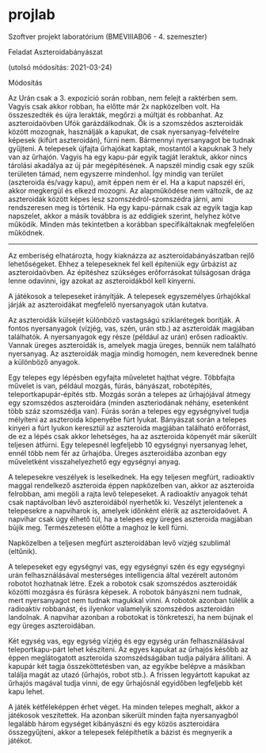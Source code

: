# projlab
Szoftver projekt laboratórium (BMEVIIIAB06 - 4. szemeszter)

Feladat
Aszteroidabányászat

(utolsó módosítás: 2021-03-24)

Módosítás

Az Urán csak a 3. expozíció során robban, nem felejt a raktérben sem. Vagyis csak akkor robban, ha előtte már 2x napközelben volt. Ha összeszedték és újra lerakták, megőrzi a múltját és robbanhat.
Az aszteroidaövben Ufók garázdálkodnak. Ők is a szomszédos aszteroidák között mozognak, használják a kapukat, de csak nyersanyag-felvételre képesek (kifúrt aszteroidán), fúrni nem. Bármennyi nyersanyagot be tudnak gyűjteni.
A telepesek újfajta űrhajókat kaptak, mostantól a kapuknak 3 hely van az űrhajón. Vagyis ha egy kapu-pár egyik tagját leraktuk, akkor nincs tárolási akadálya az új pár megépítésének.
A napszél mindig csak egy szűk területen támad, nem egyszerre mindenhol. Így mindig van terület (aszteroida és/vagy kapu), amit éppen nem ér el.
Ha a kaput napszél éri, akkor megkergül és elkezd mozogni. Az alapműködése nem változik, de az aszteroidák között képes lesz szomszédról-szomszédra járni, ami rendszeresen meg is történik. Ha egy kapu-párnak csak az egyik tagja kap napszelet, akkor a másik továbbra is az eddigiek szerint, helyhez kötve működik. Minden más tekintetben a korábban specifikáltaknak megfelelően működnek.


---------------------------------------

Az emberiség elhatározta, hogy kiaknázza az aszteroidabányászatban rejlő lehetőségeket. Ehhez a telepeseknek fel kell építeniük egy űrbázist az aszteroidaövben. Az építéshez szükséges erőforrásokat túlságosan drága lenne odavinni, így azokat az aszteroidákból kell kinyerni.

A játékosok a telepeseket irányítják. A telepesek egyszemélyes űrhajókkal járják az aszteroidákat megfelelő nyersanyagok után kutatva.

Az aszteroidák külsejét különböző vastagságú sziklarétegek borítják. A fontos nyersanyagok (vízjég, vas, szén, urán stb.) az aszteroidák magjában találhatók. A nyersanyagok egy része (például az urán) erősen radioaktív. Vannak üreges aszteroidák is, amelyek magja üreges, bennük nem található nyersanyag. Az aszteroidák magja mindig homogén, nem keverednek benne a különböző anyagok.

Egy telepes egy lépésben egyfajta műveletet hajthat végre. Többfajta művelet is van, például mozgás, fúrás, bányászat, robotépítés, teleportkapupár-építés stb. Mozgás során a telepes az űrhajójával átmegy egy szomszédos aszteroidára (minden aszteriodának néhány, esetenként több száz szomszédja van). Fúrás során a telepes egy egységnyivel tudja mélyíteni az aszteroida köpenyébe fúrt lyukat. Bányászat során a telepes kinyeri a fúrt lyukon keresztül az aszteroida magjában található erőforrást, de ez a lépés csak akkor lehetséges, ha az aszteroida köpenyét már sikerült teljesen átfúrni. Egy telepesnél legfeljebb 10 egységnyi nyersanyag lehet, ennél több nem fér az űrhajóba. Üreges aszteroidába azonban egy műveletként visszahelyezhető egy egységnyi anyag.

A telepesekre veszélyek is leselkednek. Ha egy teljesen megfúrt, radioaktív maggal rendelkező aszteroida éppen napközelben van, akkor az aszteroida felrobban, ami megöli a rajta levő telepeseket. A radioaktív anyagok tehát csak naptávolban lévő aszteroidából nyerhetők ki. Veszélyt jelentenek a telepesekre a napviharok is, amelyek időnként elérik az aszteroidaövet. A napvihar csak úgy élhető túl, ha a telepes egy üreges aszteroida magjában bújik meg. Természetesen előtte a maghoz le kell fúrni.

Napközelben a teljesen megfúrt aszteroidában levő vízjég szublimál (eltűnik).

A telepeseket egy egységnyi vas, egy egységnyi szén és egy egységnyi urán felhasználásával mesterséges intelligencia által vezérelt autonóm robotot hozhatnak létre. Ezek a robotok csak szomszédos aszteroidák közötti mozgásra és fúrásra képesek. A robotok bányászni nem tudnak, mert nyersanyagot nem tudnak magukkal vinni. A robotok azonban túlélik a radioaktív robbanást, és ilyenkor valamelyik szomszédos aszteroidán landolnak. A napvihar azonban a robotokat is tönkreteszi, ha nem bújnak el egy üreges aszteroidában.

Két egység vas, egy egység vízjég és egy egység urán felhasználásával teleportkapu-párt lehet készíteni. Az egyes kapukat az űrhajós később az éppen meglátogatott aszteroida szomszédságában tudja pályára állítani. A kapupár két tagja összeköttetésben van, az egyikbe belépve a másikban találja magát az utazó (űrhajós, robot stb.). A frissen legyártott kapukat az űrhajós magával tudja vinni,  de egy űrhajósnál egyidőben legfeljebb két kapu lehet.

A játék kétféleképpen érhet véget. Ha minden telepes meghalt, akkor a játékosok veszítettek. Ha azonban sikerült minden fajta nyersanyagból legalább három egységet kibányászni és egy közös aszteroidára összegyűjteni, akkor a telepesek felépíthetik a bázist és megnyerik a játékot.

 
